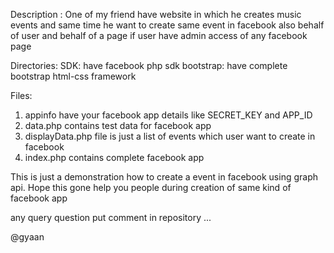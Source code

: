 Description : One of my friend have website in which he creates music events and same time he want to create same event in facebook also 
behalf of user and behalf of a page if user have admin access of any facebook page

Directories:
SDK: have facebook php sdk
bootstrap: have complete bootstrap html-css framework 

Files:
1. appinfo have your facebook app details like SECRET_KEY  and APP_ID
2. data.php contains test data for facebook app
3. displayData.php file is just a list of events which user want to create in facebook 
4. index.php contains complete facebook app

This is just a demonstration how to create a event in facebook using graph api. Hope this gone help you people during creation of same kind of facebook app
    
any query question put comment in repository ...
    
    
@gyaan 
